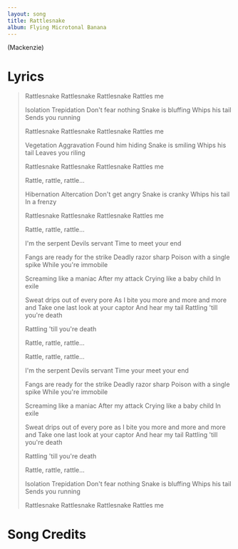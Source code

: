 ```yaml
---
layout: song
title: Rattlesnake
album: Flying Microtonal Banana
---
```


(Mackenzie)

# Lyrics

> Rattlesnake
> Rattlesnake
> Rattlesnake
> Rattles me
>  
> Isolation
> Trepidation
> Don't fear nothing
> Snake is bluffing
> Whips his tail
> Sends you running
>  
> Rattlesnake
> Rattlesnake
> Rattlesnake
> Rattles me
>  
> Vegetation
> Aggravation
> Found him hiding
> Snake is smiling
> Whips his tail
> Leaves you riling
>  
> Rattlesnake
> Rattlesnake
> Rattlesnake
> Rattles me
>  
> Rattle, rattle, rattle...
>  
> Hibernation
> Altercation
> Don't get angry
> Snake is cranky
> Whips his tail
> In a frenzy
>  
> Rattlesnake
> Rattlesnake
> Rattlesnake
> Rattles me
>  
> Rattle, rattle, rattle...
>  
> I'm the serpent
> Devils servant
> Time to meet your end
>  
> Fangs are ready for the strike
> Deadly razor sharp
> Poison with a single spike
> While you're immobile
>  
> Screaming like a maniac
> After my attack
> Crying like a baby child
> In exile
>  
> Sweat drips out of every pore 
> As I bite you more and more and more and
> Take one last look at your captor
> And hear my tail 
> Rattling 'till you're death
>  
> Rattling 'till you're death
>  
> Rattle, rattle, rattle...
>  
> Rattle, rattle, rattle...
>  
> I'm the serpent
> Devils servant
> Time your meet your end
>  
> Fangs are ready for the strike
> Deadly razor sharp
> Poison with a single spike
> While you're immobile
>  
> Screaming like a maniac
> After my attack
> Crying like a baby child
> In exile
>  
> Sweat drips out of every pore as
> I bite you more and more and more and
> Take one last look at your captor
> And hear my tail 
> Rattling 'till you're death
>  
> Rattling 'till you're death
> 
> Rattle, rattle, rattle...
>  
> Isolation
> Trepidation
> Don't fear nothing
> Snake is bluffing
> Whips his tail
> Sends you running
>  
> Rattlesnake
> Rattlesnake
> Rattlesnake
> Rattles me

# Song Credits

